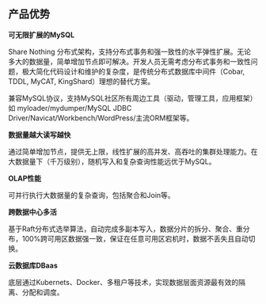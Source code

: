 ## 产品优势



**可无限扩展的MySQL** 

Share Nothing 分布式架构，支持分布式事务和强一致性的水平弹性扩展。无论多大的数据量，简单增加节点即可解决。开发人员无需考虑分布式事务和一致性问题，极大简化代码设计和维护的复杂度，是传统分布式数据库中间件（Cobar, TDDL, MyCAT, KingShard）理想的替代方案。

兼容MySQL协议，支持MySQL社区所有周边工具（驱动，管理工具，应用框架）如 myloader/mydumper/MySQL JDBC Driver/Navicat/Workbench/WordPress/主流ORM框架等。


**数据量越大读写越快**

通过简单增加节点，提供无上限，线性扩展的高并发、高吞吐的集群处理能力。在大数据量下（千万级别），随机写入和复杂查询性能远优于MySQL。

**OLAP性能**

可并行执行大数据量的复杂查询，包括聚合和Join等。


**跨数据中心多活**

基于Raft分布式选举算法，自动完成多副本写入，数据分片的拆分、聚合、重分布，100%跨可用区数据强一致，保证在任意可用区宕机时，数据不丢失且自动切换。

**云数据库DBaas**

底层通过Kubernets、Docker、多租户等技术，实现数据层面资源最有效的隔离、分配和调度。










